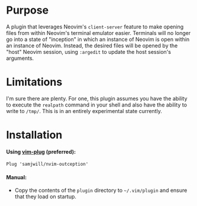 # Purpose

A plugin that leverages Neovim's `client-server` feature to make opening files from within
Neovim's terminal emulator easier. Terminals will no longer go into a
state of "inception" in which an instance of Neovim is open within an instance
of Neovim. Instead, the desired files will be opened by the
"host" Neovim session, using `:argedit` to update the host session's arguments.

# Limitations

I'm sure there are plenty. For one, this plugin assumes you have the ability to execute the `realpath` command in your shell and also have the ability to write to `/tmp/`. This is in an entirely experimental state currently.

# Installation

#### Using [vim-plug](https://github.com/junegunn/vim-plug) (preferred):

    Plug 'samjwill/nvim-outception'

#### Manual:

* Copy the contents of the `plugin` directory to `~/.vim/plugin` and ensure that they load on startup.
